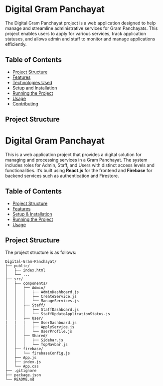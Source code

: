 # Digital Gram Panchayat

The Digital Gram Panchayat project is a web application designed to help manage and streamline administrative services for Gram Panchayats. This project enables users to apply for various services, track application statuses, and allows admin and staff to monitor and manage applications efficiently.

## Table of Contents
- [Project Structure](#project-structure)
- [Features](#features)
- [Technologies Used](#technologies-used)
- [Setup and Installation](#setup-and-installation)
- [Running the Project](#running-the-project)
- [Usage](#usage)
- [Contributing](#contributing)

## Project Structure

# Digital Gram Panchayat

This is a web application project that provides a digital solution for managing and processing services in a Gram Panchayat. The system includes roles for Admin, Staff, and Users with distinct access levels and functionalities. It’s built using **React.js** for the frontend and **Firebase** for backend services such as authentication and Firestore.

## Table of Contents
- [Project Structure](#project-structure)
- [Features](#features)
- [Setup & Installation](#setup--installation)
- [Running the Project](#running-the-project)
- [Usage](#usage)

## Project Structure

The project structure is as follows:

```plaintext
Digital-Gram-Panchayat/
├── public/
│   ├── index.html
│   └── ...
├── src/
│   ├── components/
│   │   ├── Admin/
│   │   │   ├── AdminDashboard.js
│   │   │   ├── CreateService.js
│   │   │   └── ManageServices.js
│   │   ├── Staff/
│   │   │   ├── StaffDashboard.js
│   │   │   └── StaffUpdateApplicationStatus.js
│   │   ├── User/
|   |   |   ├── UserDashboard.js
│   │   │   ├── ApplyService.js
│   │   │   └── UserProfile.js
│   │   ├── Shared/
│   │   │   ├── Sidebar.js
│   │   │   └── TopNavbar.js
│   ├── firebase/
│   │   └── firebaseConfig.js
│   ├── App.js
│   ├── index.js
│   └── App.css
├── .gitignore
├── package.json
└── README.md

